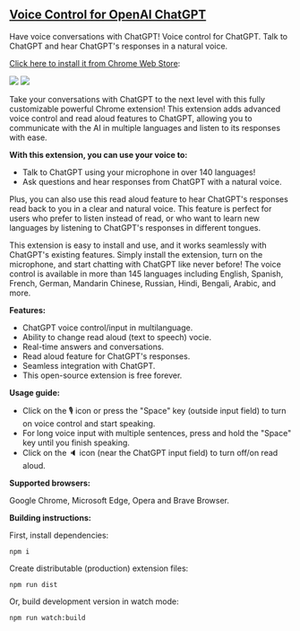 ## [Voice Control for OpenAI ChatGPT](https://chrome.google.com/webstore/detail/baahncfnjojaofhdmdfkpeadigoemkif)

Have voice conversations with ChatGPT! Voice control for ChatGPT. Talk to ChatGPT and hear ChatGPT's responses in a natural voice.

[Click here to install it from Chrome Web Store](https://chrome.google.com/webstore/detail/baahncfnjojaofhdmdfkpeadigoemkif):

[<img src="https://i.ibb.co/QvD8gCJ/chrome-banner.png">](https://chrome.google.com/webstore/detail/baahncfnjojaofhdmdfkpeadigoemkif)
[<img src="https://i.ibb.co/j4qTWzm/edge-banner.png">](https://chrome.google.com/webstore/detail/baahncfnjojaofhdmdfkpeadigoemkif)

Take your conversations with ChatGPT to the next level with this fully customizable powerful Chrome extension! This extension adds advanced voice control and read aloud features to ChatGPT, allowing you to communicate with the AI in multiple languages and listen to its responses with ease.

**With this extension, you can use your voice to:**
* Talk to ChatGPT using your microphone in over 140 languages!
* Ask questions and hear responses from ChatGPT with a natural voice.

Plus, you can also use this read aloud feature to hear ChatGPT's responses read back to you in a clear and natural voice. This feature is perfect for users who prefer to listen instead of read, or who want to learn new languages by listening to ChatGPT's responses in different tongues.

This extension is easy to install and use, and it works seamlessly with ChatGPT's existing features. Simply install the extension, turn on the microphone, and start chatting with ChatGPT like never before! The voice control is available in more than 145 languages including English, Spanish, French, German, Mandarin Chinese, Russian, Hindi, Bengali, Arabic, and more.

**Features:**
* ChatGPT voice control/input in multilanguage.
* Ability to change read aloud (text to speech) vocie.
* Real-time answers and conversations.
* Read aloud feature for ChatGPT's responses.
* Seamless integration with ChatGPT.
* This open-source extension is free forever.

**Usage guide:**
* Click on the 🎙️ icon or press the "Space" key (outside input field) to turn on voice control and start speaking.
* For long voice input with multiple sentences, press and hold the "Space" key until you finish speaking.
* Click on the 🔈 icon (near the ChatGPT input field) to turn off/on read aloud.

**Supported browsers:**

Google Chrome, Microsoft Edge, Opera and Brave Browser.

**Building instructions:**

First, install dependencies:
```console
npm i
```

Create distributable (production) extension files:

```console
npm run dist
```

Or, build development version in watch mode:

```console
npm run watch:build
```